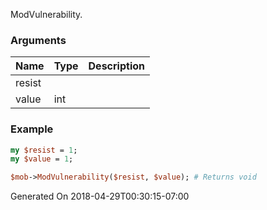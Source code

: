 ModVulnerability.
### Arguments
**Name**|**Type**|**Description**
:---|:---|:---
resist||
value|int|

### Example

```perl
my $resist = 1;
my $value = 1;

$mob->ModVulnerability($resist, $value); # Returns void
```


Generated On 2018-04-29T00:30:15-07:00
